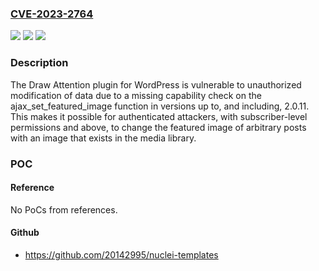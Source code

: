 ### [CVE-2023-2764](https://cve.mitre.org/cgi-bin/cvename.cgi?name=CVE-2023-2764)
![](https://img.shields.io/static/v1?label=Product&message=Interactive%20Image%20Map%20Plugin%20%E2%80%93%20Draw%20Attention&color=blue)
![](https://img.shields.io/static/v1?label=Version&message=*%3C%3D%202.0.11%20&color=brighgreen)
![](https://img.shields.io/static/v1?label=Vulnerability&message=CWE-862%20Missing%20Authorization&color=brighgreen)

### Description

The Draw Attention plugin for WordPress is vulnerable to unauthorized modification of data due to a missing capability check on the ajax_set_featured_image function in versions up to, and including, 2.0.11. This makes it possible for authenticated attackers, with subscriber-level permissions and above, to change the featured image of arbitrary posts with an image that exists in the media library.

### POC

#### Reference
No PoCs from references.

#### Github
- https://github.com/20142995/nuclei-templates

